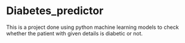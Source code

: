 # Diabetes_predictor
This is a project done using python machine learning models to check whether the patient with given details is diabetic or not.
